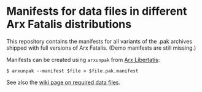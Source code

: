 # Manifests for data files in different Arx Fatalis distributions

This repository contains the manifests for all variants of the .pak archives shipped with full versions of Arx Fatalis. (Demo manifests are still missing.)

Manifests can be created using `arxunpak` from [Arx Libertatis](https://arx-libertatis.org/):

    $ arxunpak --manifest $file > $file.pak.manifest

See also the [wiki page on required data files](https://wiki.arx-libertatis.org/Required_data_files_and_checksums).
